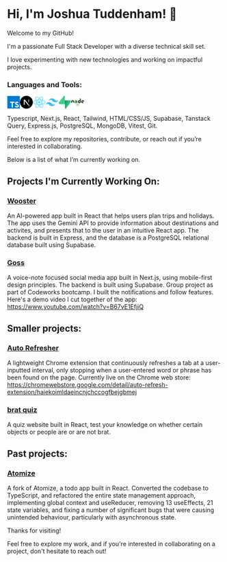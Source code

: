 # Hi, I'm Joshua Tuddenham! 👋

Welcome to my GitHub!

I'm a passionate Full Stack Developer with a diverse technical skill set.

I love experimenting with new technologies and working on impactful projects.

<h3 align="left">Languages and Tools:</h3>
<img align="center" src="https://github.com/joshuaisaact/joshuaisaact/blob/main/icons/typescript-original.svg" height="30" alt="typescript logo"/><img align="center" src="https://github.com/joshuaisaact/joshuaisaact/blob/main/icons/nextjs-original.svg" height="30" alt="nextjs logo"/><img align="center" src="https://github.com/joshuaisaact/joshuaisaact/blob/main/icons/react-original.svg" height="30" alt="react logo"/><img align="center" src="https://github.com/joshuaisaact/joshuaisaact/blob/main/icons/tailwindcss-original.svg" height="30" alt="tailwind logo"/><img align="center" src="https://github.com/joshuaisaact/joshuaisaact/blob/main/icons/supabase-original.svg" height="30" alt="supabase logo"/><img align="center" src="https://github.com/joshuaisaact/joshuaisaact/blob/main/icons/nodejs-original-wordmark.svg" height="30" alt="nodejs logo"/>


Typescript, Next.js, React, Tailwind, HTML/CSS/JS, Supabase, Tanstack Query, Express.js, PostgreSQL, MongoDB, Vitest, Git.


Feel free to explore my repositories, contribute, or reach out if you’re interested in collaborating.

Below is a list of what I’m currently working on.

## Projects I'm Currently Working On:

### [Wooster](https://github.com/joshuaisaact/Wooster)
An AI-powered app built in React that helps users plan trips and holidays. The app uses the Gemini API to provide information about destinations and activites, and presents that to the user in an intuitive React app. The backend is built in Express, and the database is a PostgreSQL relational database built using Supabase.

### [Goss](https://github.com/joshuaisaact/Goss)
A voice-note focused social media app built in Next.js, using mobile-first design principles. The backend is built using Supabase. Group project as part of Codeworks bootcamp. I built the notifications and follow features. Here's a demo video I cut together of the app: https://www.youtube.com/watch?v=B67vE1EfjiQ

## Smaller projects:

### [Auto Refresher](https://github.com/joshuaisaact/Auto-refresher)
A lightweight Chrome extension that continuously refreshes a tab at a user-inputted interval, only stopping when a user-entered word or phrase has been found on the page. Currently live on the Chrome web store:
https://chromewebstore.google.com/detail/auto-refresh-extension/haiekoimldaeincnjchccogfbejgbmej

### [brat quiz](https://github.com/joshuaisaact/brat-quiz)
A quiz website built in React, test your knowledge on whether certain objects or people are or are not brat.

## Past projects:

### [Atomize](https://github.com/joshuaisaact/Atomize-refactor)

A fork of Atomize, a todo app built in React. Converted the codebase to TypeScript, and refactored the entire state management approach, implementing global context and useReducer, removing 13 useEffects, 21 state variables, and fixing a number of significant bugs that were causing unintended behaviour, particularly with asynchronous state.


Thanks for visiting!

Feel free to explore my work, and if you're interested in collaborating on a project, don't hesitate to reach out!

